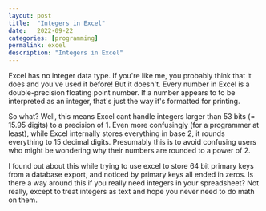 ```yaml
---
layout: post
title:  "Integers in Excel"
date:   2022-09-22
categories: [programming]
permalink: excel
description: "Integers in Excel"
---
```


Excel has no integer data type. If you're like me, you probably think that it does and you've used it before! But it doesn't. Every number in Excel is a double-precision floating point number. If a number appears to to be interpreted as an integer, that's just the way it's formatted for printing.

So what? Well, this means Excel cant handle integers larger than 53 bits (= 15.95 digits) to a precision of 1. Even more confusingly (for a programmer at least), while Excel internally stores everything in base 2, it rounds everything to 15 decimal digits. Presumably this is to avoid confusing users who might be wondering why their numbers are rounded to a power of 2. 

I found out about this while trying to use excel to store 64 bit primary keys from a database export, and noticed by primary keys all ended in zeros. Is there a way around this if you really need integers in your spreadsheet? Not really, except to treat integers as text and hope you never need to do math on them.
